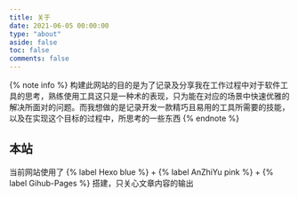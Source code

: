 ```yaml
---
title: 关于
date: 2021-06-05 00:00:00
type: "about"
aside: false
toc: false
comments: false
---
```


{% note info %}
构建此网站的目的是为了记录及分享我在工作过程中对于软件工具的思考，熟练使用工具这只是一种术的表现，只为能在对应的场景中快速优雅的解决所面对的问题。而我想做的是记录开发一款精巧且易用的工具所需要的技能，以及在实现这个目标的过程中，所思考的一些东西
{% endnote %}

## 本站

当前网站使用了 {% label Hexo blue %} + {% label AnZhiYu pink %} + {% label Gihub-Pages %} 搭建，只关心文章内容的输出
